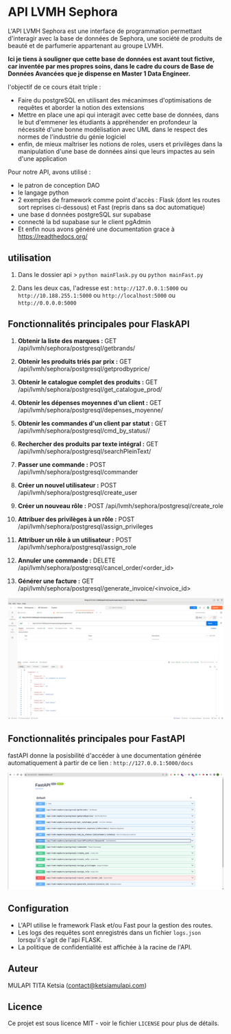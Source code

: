 # API LVMH Sephora

L'API LVMH Sephora est une interface de programmation permettant d'interagir avec la base de données de Sephora, une société de produits de beauté et de parfumerie appartenant au groupe LVMH.

**Ici je tiens à souligner que cette base de données est avant tout fictive, car inventée par mes propres soins,
dans le cadre du cours de Base de Données Avancées que je dispense en Master 1 Data Engineer.**

l'objectif de ce cours était triple : 

- Faire du postgreSQL en utilisant des mécanimses d'optimisations de requêtes et aborder la notion des extensions
- Mettre en place une api qui interagit avec cette base de données, dans le but d'emmener les étudiants à appréhender en profondeur la nécessité 
d'une bonne modélisation avec UML dans le respect des normes de l'industrie du génie logiciel
- enfin, de mieux maîtriser les notions de roles, users et privilèges dans la manipulation d'une base de données ainsi que leurs impactes au sein d'une application

Pour notre API, avons utilisé :

- le patron de conception DAO
- le langage python
- 2 exemples de framework comme point d'accès : Flask (dont les routes sort reprises ci-dessous) et Fast (repris dans sa doc automatique)
- une base d données postgreSQL sur supabase
- connecté la bd supabase sur le client pgAdmin
- Et enfin nous avons généré une documentation grace à https://readthedocs.org/

## utilisation

1. Dans le dossier api > `python mainFlask.py` ou `python mainFast.py`

2. Dans les deux cas, l'adresse est :  `http://127.0.0.1:5000` ou `http://10.188.255.1:5000` ou `http://localhost:5000` ou `http://0.0.0.0:5000`

## Fonctionnalités principales pour FlaskAPI

1. **Obtenir la liste des marques :** GET /api/lvmh/sephora/postgresql/getbrands/


2. **Obtenir les produits triés par prix :** GET /api/lvmh/sephora/postgresql/getprodbyprice/


3. **Obtenir le catalogue complet des produits :** GET /api/lvmh/sephora/postgresql/get_catalogue_prod/


4. **Obtenir les dépenses moyennes d'un client :** GET /api/lvmh/sephora/postgresql/depenses_moyenne/<idCustomer>


5. **Obtenir les commandes d'un client par statut :** GET /api/lvmh/sephora/postgresql/cmd_by_status/<idCustomer>/<status>


6. **Rechercher des produits par texte intégral :** GET /api/lvmh/sephora/postgresql/searchPleinText/<keyword>


7. **Passer une commande :** POST /api/lvmh/sephora/postgresql/commander


8. **Créer un nouvel utilisateur :** POST /api/lvmh/sephora/postgresql/create_user


9. **Créer un nouveau rôle :** POST /api/lvmh/sephora/postgresql/create_role


10. **Attribuer des privilèges à un rôle :** POST /api/lvmh/sephora/postgresql/assign_privileges


11. **Attribuer un rôle à un utilisateur :** POST /api/lvmh/sephora/postgresql/assign_role


12. **Annuler une commande :** DELETE /api/lvmh/sephora/postgresql/cancel_order/<order_id>


13. **Générer une facture :** GET /api/lvmh/sephora/postgresql/generate_invoice/<invoice_id>

![img.png](utils/imgFlask.png)

## Fonctionnalités principales pour FastAPI

fastAPI donne la posisbilité d'accéder à une documentation générée automatiquement à partir de ce lien : 
`http://127.0.0.1:5000/docs`

![img.png](utils/imgFast.png)

## Configuration

- L'API utilise le framework Flask et/ou Fast pour la gestion des routes.
- Les logs des requêtes sont enregistrés dans un fichier `logs.json` lorsqu'il s'agit de l'api FLASK.
- La politique de confidentialité est affichée à la racine de l'API.

## Auteur

MULAPI TITA Ketsia (contact@ketsiamulapi.com)

## Licence

Ce projet est sous licence MIT - voir le fichier `LICENSE` pour plus de détails.
